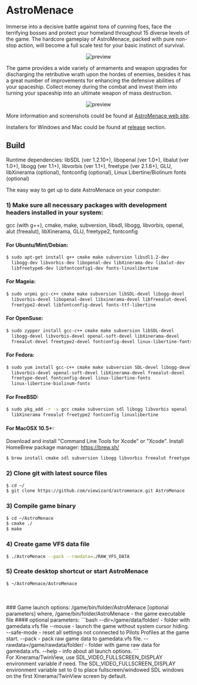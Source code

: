 # AstroMenace

Immerse into a decisive battle against tons of cunning foes, face the terrifying bosses and protect your homeland throughout 15 diverse levels of the game. The hardcore gameplay of AstroMenace, packed with pure non-stop action, will become a full scale test for your basic instinct of survival.

<p align="center">
  <img src="https://raw.githubusercontent.com/viewizard/astromenace/master/preview1.jpg" alt="preview"/>
</p>

The game provides a wide variety of armaments and weapon upgrades for discharging the retributive wrath upon the hordes of enemies, besides it has a great number of improvements for enhancing the defensive abilities of your spaceship. Collect money during the combat and invest them into turning your spaceship into an ultimate weapon of mass destruction.

<p align="center">
  <img src="https://raw.githubusercontent.com/viewizard/astromenace/master/preview2.png" alt="preview"/>
</p>

More information and screenshots could be found at [AstroMenace web site](http://www.viewizard.com/).

Installers for Windows and Mac could be found at [release](https://github.com/viewizard/astromenace/releases) section.

## Build

Runtime dependencies:
libSDL (ver 1.2.10+), libopenal (ver 1.0+), libalut (ver 1.0+), libogg (ver 1.1+), 
libvorbis (ver 1.1+), freetype (ver 2.1.6+), GLU, libXinerama (optional), 
fontconfig (optional), Linux Libertine/Biolinum fonts (optional)


The easy way to get up to date AstroMenace on your computer:

### 1) Make sure all necessary packages with development headers installed in your system: 

   gcc (with g++), cmake, make, subversion, libsdl, libogg, libvorbis, openal, 
   alut (freealut), libXinerama, GLU, freetype2, fontconfig

#### For Ubuntu/Mint/Debian:
```bash
$ sudo apt-get install g++ cmake make subversion libsdl1.2-dev
  libogg-dev libvorbis-dev libopenal-dev libXinerama-dev libalut-dev
  libfreetype6-dev libfontconfig1-dev fonts-linuxlibertine
```

#### For Mageia:
```bash
$ sudo urpmi gcc-c++ cmake make subversion libSDL-devel libogg-devel
  libvorbis-devel libopenal-devel libxinerama-devel libfreealut-devel
  freetype2-devel libfontconfig-devel fonts-ttf-libertine
```

#### For OpenSuse:
```bash
$ sudo zypper install gcc-c++ cmake make subversion libSDL-devel
  libogg-devel libvorbis-devel openal-soft-devel libXinerama-devel
  freealut-devel freetype2-devel fontconfig-devel linux-libertine-fonts
```

#### For Fedora:
```bash
$ sudo yum install gcc-c++ cmake make subversion SDL-devel libogg-devel
  libvorbis-devel openal-soft-devel libXinerama-devel freealut-devel 
  freetype-devel fontconfig-devel linux-libertine-fonts
  linux-libertine-biolinum-fonts
```

#### For FreeBSD:
```bash
$ sudo pkg_add -r -v gcc cmake subversion sdl libogg libvorbis openal
  libXinerama freealut freetype2 fontconfig linuxlibertine
```

#### For MacOSX 10.5+:
Download and install "Command Line Tools for Xcode" or "Xcode".
Install HomeBrew package manager: https://brew.sh/
```bash
$ brew install cmake sdl subversion libogg libvorbis freealut freetype
```

### 2) Clone git with latest source files
```bash
$ cd ~/
$ git clone https://github.com/viewizard/astromenace.git AstroMenace
```

### 3) Compile game binary
```bash
$ cd ~/AstroMenace
$ cmake ./
$ make
```

### 4) Create game VFS data file
```bash
$ ./AstroMenace --pack --rawdata=./RAW_VFS_DATA
```

### 5) Create desktop shortcut or start AstroMenace
```bash
$ ~/AstroMenace/AstroMenace
```
<br />
<br />
### Game launch options:
/game/bin/folder/AstroMenace [optional parameters]
where,
/game/bin/folder/AstroMenace - the game executable file
#### optional parameters:
```bash
    --dir=/game/data/folder/ - folder with gamedata.vfs file
    --mouse - launch the game without system cursor hiding.
    --safe-mode - reset all settings not connected to Pilots Profiles at the game start.
    --pack - pack raw game data to gamedata.vfs file.
    --rawdata=/game/rawdata/folder/ - folder with game raw data for gamedata.vfs.
    --help - info about all launch options.
```
<br />
For Xinerama/TwinView, use SDL_VIDEO_FULLSCREEN_DISPLAY environment variable if need. 
The SDL_VIDEO_FULLSCREEN_DISPLAY environment variable set to 0 to place 
fullscreen/windowed SDL windows on the first Xinerama/TwinView screen by default.
